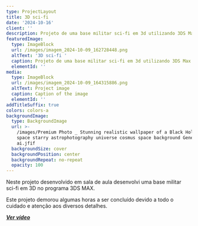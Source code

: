 ```yaml
---
type: ProjectLayout
title: 3D sci-fi
date: '2024-10-16'
client: ''
description: Projeto de uma base militar sci-fi em 3d utilizando 3DS Max
featuredImage:
  type: ImageBlock
  url: /images/imagem_2024-10-09_162728448.png
  altText: '3D sci-fi '
  caption: Projeto de uma base militar sci-fi em 3d utilizando 3DS Max
  elementId: ''
media:
  type: ImageBlock
  url: /images/imagem_2024-10-09_164315886.png
  altText: Project image
  caption: Caption of the image
  elementId: ''
addTitleSuffix: true
colors: colors-a
backgroundImage:
  type: BackgroundImage
  url: >-
    /images/Premium Photo _ Stunning realistic wallpaper of a Black Hole Deep
    space starry astrophotography universe cosmus space background Generative
    ai.jfif
  backgroundSize: cover
  backgroundPosition: center
  backgroundRepeat: no-repeat
  opacity: 100
---
```

Neste projeto desenvolvido em sala de aula desenvolvi uma base militar sci-fi em 3D no programa 3DS MAX.

Este projeto demorou algumas horas a ser concluído devido a todo o cuidado e atenção aos diversos detalhes.

[***Ver vídeo***](https://drive.google.com/file/d/1WxIpS-eBiCnCC2Q_L2Dm83C7vDOQNPP_/view?usp=sharing)
